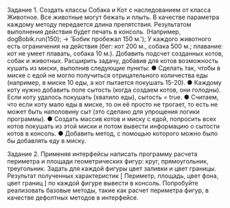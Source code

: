 Задание 1.
Создать классы Собака и Кот с наследованием от класса Животное.
Все животные могут бежать и плыть. В качестве параметра каждому методу передается длина
препятствия. Результатом выполнения действия будет печать в консоль. (Например,
dogBobik.run(150); → 'Бобик пробежал 150 м.');
У каждого животного есть ограничения на действия (бег: кот 200 м., собака 500 м.; плавание: кот
не умеет плавать, собака 10 м.).
Добавить подсчет созданных котов, собак и животных.
Расширить задачу, добавив для котов возможность кушать из миски, выполнив следующие пункты:
● Сделать так, чтобы в миске с едой не могло получиться отрицательного количества еды
(например, в миске 10 еды, а кот пытается покушать 15-20).
● Каждому коту нужно добавить поле сытость (когда создаем котов, они голодны). Если коту
удалось покушать (хватило еды), сытость = true.
● Считаем, что если коту мало еды в миске, то он её просто не трогает, то есть не может быть
наполовину сыт (это сделано для упрощения логики программы).
● Создать массив котов и миску с едой, попросить всех котов покушать из этой миски и потом
вывести информацию о сытости котов в консоль.
● Добавить метод, с помощью которого можно было бы добавлять еду в миску.

Задание 2.
Применяя интерфейсы написать программу расчета периметра и площади геометрических фигур:
круг, прямоугольник, треугольник.
Задать для каждой фигуры цвет заливки и цвет границы.
Результат полученных характеристик [ Периметр, площадь, цвет фона, цвет границ ] по каждой
фигуре вывести в консоль.
Попробуйте реализовать базовые методы, такие как расчет периметра фигур, в качестве
дефолтных методов в интерфейсе.
